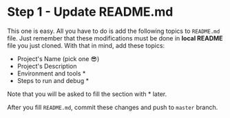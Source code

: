 # Step 1 - Update README.md

This one is easy. All you have to do is add the following topics to `README.md` file. Just remember that these modifications must be done in **local README** file you just cloned. With that in mind, add these topics:

  - Project's Name (pick one 😎)
  - Project's Description
  - Environment and tools *
  - Steps to run and debug *

Note that you will be asked to fill the section with * later.

After you fill `README.md`, commit these changes and push to `master` branch.
